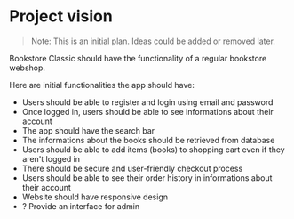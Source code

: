 # Project vision

> Note: This is an initial plan. Ideas could be added or removed later.

Bookstore Classic should have the functionality of a regular bookstore webshop.

Here are initial functionalities the app should have:
- Users should be able to register and login using email and password
- Once logged in, users should be able to see informations about their account
- The app should have the search bar
- The informations about the books should be retrieved from database
- Users should be able to add items (books) to shopping cart even if they aren't logged in
- There should be secure and user-friendly checkout process
- Users should be able to see their order history in informations about their account
- Website should have responsive design
- ? Provide an interface for admin